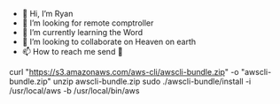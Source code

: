 - 👋 Hi, I’m Ryan
- 👀 I’m looking for remote comptroller
- 🌱 I’m currently learning the Word
- 💞️ I’m looking to collaborate on Heaven on earth
- 📫 How to reach me send 🥀

<!---
Me042589/Me042589 is a ✨ special ✨ repository because its `README.md` (this file) appears on your GitHub profile.
You can click the Preview link to take a look at your changes.
--->
curl "https://s3.amazonaws.com/aws-cli/awscli-bundle.zip" -o "awscli-bundle.zip"
unzip awscli-bundle.zip
sudo ./awscli-bundle/install -i /usr/local/aws -b /usr/local/bin/aws
